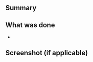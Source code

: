 ## Summary

<!-- Briefly describe the purpose of this PR. What problem does it solve or what value does it add? -->

## What was done

<!-- Bullet the concrete changes included in this PR. -->

-

## Screenshot (if applicable)

<!-- Add images / gifs that help reviewers understand the change. -->
